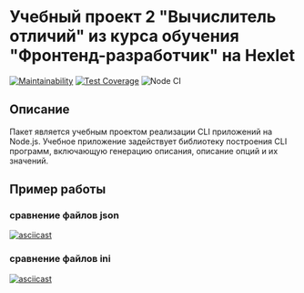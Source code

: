 # Учебный проект 2 "Вычислитель отличий" из курса обучения "Фронтенд-разработчик" на Hexlet

[![Maintainability](https://api.codeclimate.com/v1/badges/ee6031cc3d97053e9573/maintainability)](https://codeclimate.com/github/KalyakinAG/frontend-project-lvl2/maintainability)
[![Test Coverage](https://api.codeclimate.com/v1/badges/10cae849a0e3b15576a9/test_coverage)](https://codeclimate.com/github/KalyakinAG/frontend-project-lvl2/test_coverage)
![Node CI](https://github.com/KalyakinAG/frontend-project-lvl2/workflows/Node%20CI/badge.svg)

## Описание

Пакет является учебным проектом реализации CLI приложений на Node.js. Учебное приложение задействует библиотеку построения CLI программ, включающую генерацию описания, описание опций и их значений.

## Пример работы

### сравнение файлов json

[![asciicast](https://asciinema.org/a/B4RcSJFasqpRxP4rSCLHd0wbk.svg)](https://asciinema.org/a/B4RcSJFasqpRxP4rSCLHd0wbk)

### сравнение файлов ini

[![asciicast](https://asciinema.org/a/tXOdabCsad6Q0rsHEs4dcqBBR.svg)](https://asciinema.org/a/tXOdabCsad6Q0rsHEs4dcqBBR)
